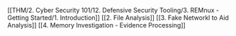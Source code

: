 [[THM/2. Cyber Security 101/12. Defensive Security Tooling/3. REMnux - Getting Started/1. Introduction]]
[[2. File Analysis]]
[[3. Fake Networkl to Aid Analysis]]
[[4. Memory Investigation - Evidence Processing]]
